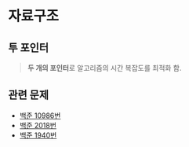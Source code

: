 # 자료구조

## 투 포인터

> **두 개의 포인터**로 알고리즘의 시간 복잡도를 최적화 함.

## 관련 문제

- [백준 10986번](https://github.com/jeongwoo903/BaekjoonHub/blob/main/%EB%B0%B1%EC%A4%80/Gold/10986.%E2%80%85%EB%82%98%EB%A8%B8%EC%A7%80%E2%80%85%ED%95%A9/README.md)
- [백준 2018번](https://github.com/jeongwoo903/BaekjoonHub/blob/main/%EB%B0%B1%EC%A4%80/Silver/2018.%E2%80%85%EC%88%98%EB%93%A4%EC%9D%98%E2%80%85%ED%95%A9%E2%80%855/README.md)
- [백준 1940번](https://github.com/jeongwoo903/BaekjoonHub/blob/main/%EB%B0%B1%EC%A4%80/Silver/1940.%E2%80%85%EC%A3%BC%EB%AA%BD/README.md)
